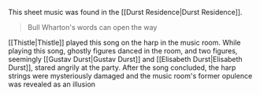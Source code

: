 This sheet music was found in the [[Durst Residence|Durst Residence]].

> Bull Wharton's words can open the way

[[Thistle|Thistle]] played this song on the harp in the music room. While playing this song, ghostly figures danced in the room, and two figures, seemingly [[Gustav Durst|Gustav Durst]] and [[Elisabeth Durst|Elisabeth Durst]], stared angrily at the party. After the song concluded, the harp strings were mysteriously damaged and the music room's former opulence was revealed as an illusion